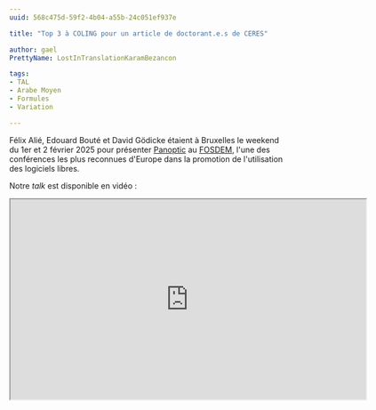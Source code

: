 ```yaml
---
uuid: 568c475d-59f2-4b04-a55b-24c051ef937e

title: "Top 3 à COLING pour un article de doctorant.e.s de CERES"

author: gael
PrettyName: LostInTranslationKaramBezancon 

tags:
- TAL
- Arabe Moyen
- Formules
- Variation

---
```


Félix Alié, Edouard Bouté et David Gödicke étaient à Bruxelles le weekend du 1er et 2 février 2025 pour présenter [Panoptic](https://ceres.sorbonne-universite.fr/Panoptic/) au [FOSDEM](https://fosdem.org/2025/), l'une des conférences les plus reconnues d'Europe dans la promotion de l'utilisation des logiciels libres. 

Notre _talk_ est disponible en vidéo : 

<iframe src="https://ftp.belnet.be/mirror/FOSDEM/video/2025/aw1126/fosdem-2025-4635-explore-large-image-datasets-with-panoptic.av1.webm" width="640" height="360"></iframe